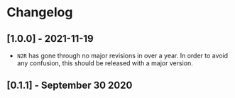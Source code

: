# Changelog

## [1.0.0] - 2021-11-19
* `N2R` has gone through no major revisions in over a year. In order to avoid any confusion, this should be released with a major version.

## [0.1.1] - September 30 2020
